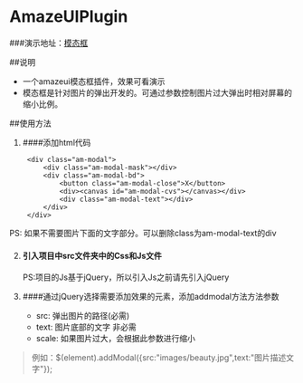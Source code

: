 # AmazeUIPlugin
###演示地址：[模态框](http://121.43.106.56:91/)

##说明
- 一个amazeui模态框插件，效果可看演示
- 模态框是针对图片的弹出开发的。可通过参数控制图片过大弹出时相对屏幕的缩小比例。

##使用方法
1. ####添加html代码

    	<div class="am-modal">
			<div class="am-modal-mask"></div>
			<div class="am-modal-bd">
		   	 	<button class="am-modal-close">X</button>
				<div><canvas id="am-modal-cvs"></canvas></div>
				<div class="am-modal-text"></div>
			</div>
		</div>
PS: 如果不需要图片下面的文字部分。可以删除class为am-modal-text的div


2. #### 引入项目中src文件夹中的Css和Js文件

	PS:项目的Js基于jQuery，所以引入Js之前请先引入jQuery

3. ####通过jQuery选择需要添加效果的元素，添加addmodal方法方法参数
	- src: 弹出图片的路径(必需)
	- text: 图片底部的文字 非必需
	- scale: 如果图片过大，会根据此参数进行缩小
	
> 例如：$(element).addModal({src:"images/beauty.jpg",text:"图片描述文字"});


